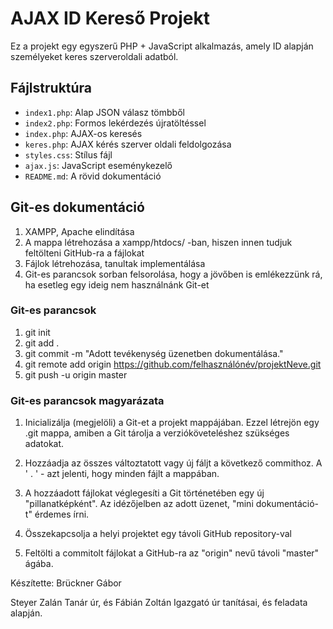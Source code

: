 # AJAX ID Kereső Projekt

Ez a projekt egy egyszerű PHP + JavaScript alkalmazás,
amely ID alapján személyeket keres szerveroldali adatból.

## Fájlstruktúra

- `index1.php`: Alap JSON válasz tömbből
- `index2.php`: Formos lekérdezés újratöltéssel
- `index.php`: AJAX-os keresés
- `keres.php`: AJAX kérés szerver oldali feldolgozása
- `styles.css`: Stílus fájl
- `ajax.js`: JavaScript eseménykezelő
- `README.md`: A rövid dokumentáció


## Git-es dokumentáció

1. XAMPP, Apache elindítása
2. A mappa létrehozása a xampp/htdocs/ -ban,
hiszen innen tudjuk feltölteni GitHub-ra a fájlokat
3. Fájlok létrehozása, tanultak implementálása
4. Git-es parancsok sorban felsorolása,
hogy a jövőben is emlékezzünk rá,
ha esetleg egy ideig nem használnánk Git-et

### Git-es parancsok

1. git init
2. git add .
3. git commit -m "Adott tevékenység üzenetben dokumentálása."
4. git remote add origin https://github.com/felhasználónév/projektNeve.git
5. git push -u origin master


### Git-es parancsok magyarázata

1. Inicializálja (megjelöli) a Git-et a projekt mappájában.
   Ezzel létrejön egy .git mappa, amiben a Git tárolja a verzióköveteléshez szükséges adatokat.

2. Hozzáadja az összes változtatott vagy új fáljt a következő commithoz.
   A ' . ' - azt jelenti, hogy minden fájlt a mappában.

3. A hozzáadott fájlokat véglegesíti a Git történetében egy új "pillanatképként".
   Az idézőjelben az adott üzenet, "mini dokumentáció-t" érdemes írni.

4. Összekapcsolja a helyi projektet egy távoli GitHub repository-val

5. Feltölti a commitolt fájlokat a GitHub-ra az "origin" nevű távoli "master" ágába.


Készítette: Brückner Gábor

Steyer Zalán Tanár úr, és 
Fábián Zoltán Igazgató úr 
tanításai, és feladata alapján.